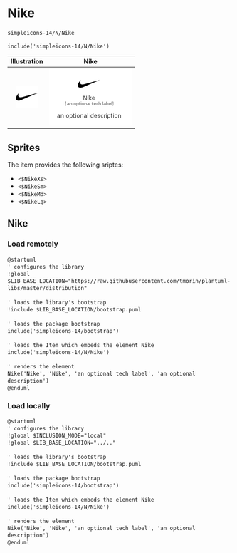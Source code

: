 # Nike


```text
simpleicons-14/N/Nike
```

```text
include('simpleicons-14/N/Nike')
```



| Illustration | Nike |
| :---: | :---: |
| ![illustration for Illustration](../../simpleicons-14/N/Nike.png) | ![illustration for Nike](../../simpleicons-14/N/Nike.Local.png) |



## Sprites
The item provides the following sriptes:

- `<$NikeXs>`
- `<$NikeSm>`
- `<$NikeMd>`
- `<$NikeLg>`





## Nike

### Load remotely
```plantuml
@startuml
' configures the library
!global $LIB_BASE_LOCATION="https://raw.githubusercontent.com/tmorin/plantuml-libs/master/distribution"

' loads the library's bootstrap
!include $LIB_BASE_LOCATION/bootstrap.puml

' loads the package bootstrap
include('simpleicons-14/bootstrap')

' loads the Item which embeds the element Nike
include('simpleicons-14/N/Nike')

' renders the element
Nike('Nike', 'Nike', 'an optional tech label', 'an optional description')
@enduml
```

### Load locally
```plantuml
@startuml
' configures the library
!global $INCLUSION_MODE="local"
!global $LIB_BASE_LOCATION="../.."

' loads the library's bootstrap
!include $LIB_BASE_LOCATION/bootstrap.puml

' loads the package bootstrap
include('simpleicons-14/bootstrap')

' loads the Item which embeds the element Nike
include('simpleicons-14/N/Nike')

' renders the element
Nike('Nike', 'Nike', 'an optional tech label', 'an optional description')
@enduml
```

